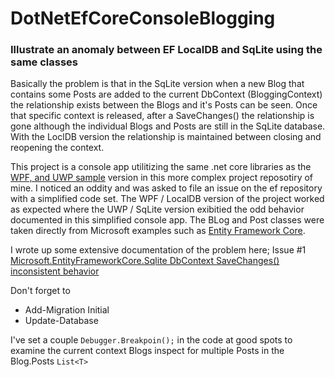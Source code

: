 # DotNetEfCoreConsoleBlogging

### Illustrate an anomaly between EF LocalDB and SqLite using the same classes

Basically the problem is that in the SqLite version when a new Blog that contains some Posts are added to the current DbContext (BloggingContext) the relationship exists 
between the Blogs and it's Posts can be seen.
Once that specific context is released, after a SaveChanges() the relationship is gone although the individual Blogs and Posts are still in the SqLite database. 
With the LoclDB version the relationship is maintained between closing and reopening the context.

This project is a console app utilitizing the same .net core libraries as the [WPF, and UWP sample](https://github.com/jhalbrecht/EfBlogging) version in this 
more complex project reposotiry of mine.
I noticed an oddity and was asked to file an issue on the ef repository with a simplified code set. The WPF / LocalDB version of the project worked as expected where
the UWP / SqLite version exibitied the odd behavior documented in this simplified console app. The BLog and Post classes were taken directly from 
Microsoft examples such as [Entity Framework Core](https://docs.microsoft.com/en-us/ef/core/index).

I wrote up some extensive documentation of the problem here;
Issue #1 [Microsoft.EntityFrameworkCore.Sqlite DbContext SaveChanges() inconsistent behavior](https://github.com/jhalbrecht/EfBlogging/issues/1)

Don't forget to 
* Add-Migration Initial
* Update-Database


I've set a couple `Debugger.Breakpoin();` in the code at good spots to examine the current context Blogs inspect for multiple Posts in the Blog.Posts `List<T>`

